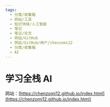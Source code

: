 ```yaml
---
tags:
  - 分类/收集箱
  - 网站/工具
  - 知识领域/人工智能
  - 笔记
  - 笔记/论文
  - 网站/GitHub
  - 网站/GitHub/用户/chenzomi12
  - 分类/收集箱
  - AI
---
```


# 学习全栈 AI

网站：[https://chenzomi12.github.io/index.html](https://chenzomi12.github.io/index.html)